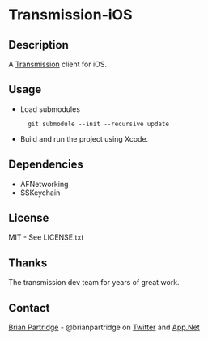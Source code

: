 # Transmission-iOS

## Description

A [Transmission](http://www.transmissionbt.com) client for iOS.

## Usage

- Load submodules

        git submodule --init --recursive update

- Build and run the project using Xcode.

## Dependencies

- AFNetworking
- SSKeychain

## License

MIT - See LICENSE.txt

## Thanks

The transmission dev team for years of great work.

## Contact

[Brian Partridge](http://brianpartridge.name) - @brianpartridge on [Twitter](http://twitter.com/brianpartridge) and [App.Net](http://alpha.app.net/brianpartridge)